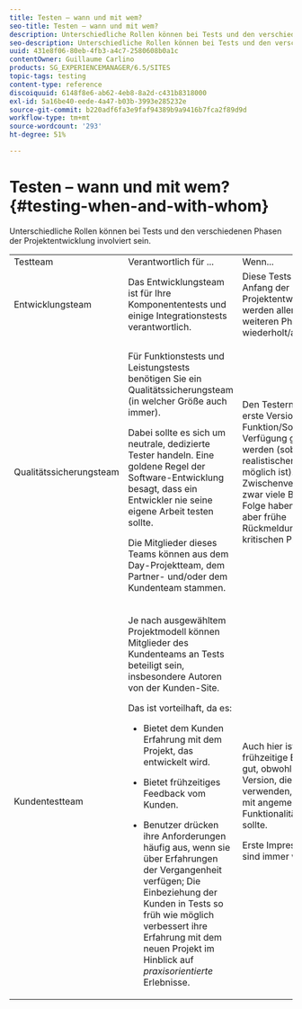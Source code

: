 ```yaml
---
title: Testen – wann und mit wem?
seo-title: Testen – wann und mit wem?
description: Unterschiedliche Rollen können bei Tests und den verschiedenen Phasen der Projektentwicklung involviert sein.
seo-description: Unterschiedliche Rollen können bei Tests und den verschiedenen Phasen der Projektentwicklung involviert sein.
uuid: 431e8f06-80eb-4fb3-a4c7-2580608b0a1c
contentOwner: Guillaume Carlino
products: SG_EXPERIENCEMANAGER/6.5/SITES
topic-tags: testing
content-type: reference
discoiquuid: 6148f8e6-ab62-4eb8-8a2d-c431b8318000
exl-id: 5a16be40-eede-4a47-b03b-3993e285232e
source-git-commit: b220adf6fa3e9faf94389b9a9416b7fca2f89d9d
workflow-type: tm+mt
source-wordcount: '293'
ht-degree: 51%

---
```


# Testen – wann und mit wem?{#testing-when-and-with-whom}

Unterschiedliche Rollen können bei Tests und den verschiedenen Phasen der Projektentwicklung involviert sein.

<table>
 <tbody>
  <tr>
   <td>Testteam</td>
   <td>Verantwortlich für ... </td>
   <td>Wenn...</td>
  </tr>
  <tr>
   <td>Entwicklungsteam</td>
   <td>Das Entwicklungsteam ist für Ihre Komponententests und einige Integrationstests verantwortlich.</td>
   <td>Diese Tests stehen am Anfang der Projektentwicklung, werden allerdings in weiteren Phasen wiederholt/ausgedehnt.</td>
  </tr>
  <tr>
   <td>Qualitätssicherungsteam</td>
   <td><p>Für Funktionstests und Leistungstests benötigen Sie ein Qualitätssicherungsteam (in welcher Größe auch immer).</p> <p>Dabei sollte es sich um neutrale, dedizierte Tester handeln. Eine goldene Regel der Software-Entwicklung besagt, dass ein Entwickler nie seine eigene Arbeit testen sollte.</p> <p>Die Mitglieder dieses Teams können aus dem Day-Projektteam, dem Partner- und/oder dem Kundenteam stammen.</p> </td>
   <td><p>Den Testern sollte die erste Version einer Funktion/Software zur Verfügung gestellt werden (sobald es realistischerweise möglich ist). Eine frühe Zwischenversion kann zwar viele Bugs zur Folge haben, bietet aber frühe Rückmeldungen zu kritischen Problemen.</p> </td>
  </tr>
  <tr>
   <td>Kundentestteam</td>
   <td><p>Je nach ausgewähltem Projektmodell können Mitglieder des Kundenteams an Tests beteiligt sein, insbesondere Autoren von der Kunden-Site.</p> <p>Das ist vorteilhaft, da es:</p>
    <ul>
     <li><p>Bietet dem Kunden Erfahrung mit dem Projekt, das entwickelt wird.</p> </li>
     <li><p>Bietet frühzeitiges Feedback vom Kunden.</p> </li>
     <li><p>Benutzer drücken ihre Anforderungen häufig aus, wenn sie über Erfahrungen der Vergangenheit verfügen; Die Einbeziehung der Kunden in Tests so früh wie möglich verbessert ihre Erfahrung mit dem neuen Projekt im Hinblick auf <i>praxisorientierte</i> Erlebnisse.</p> </li>
    </ul> </td>
   <td><p>Auch hier ist eine frühzeitige Einbindung gut, obwohl jede Version, die die Kunden verwenden, stabil und mit angemessener Funktionalität sein sollte.</p> <p>Erste Impressionen sind immer wichtig.</p> </td>
  </tr>
 </tbody>
</table>
